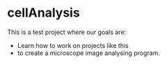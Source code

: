 # cellAnalysis
This is a test project where our goals are:
- Learn how to work on projects like this
- to create a microscope image analysing program.
